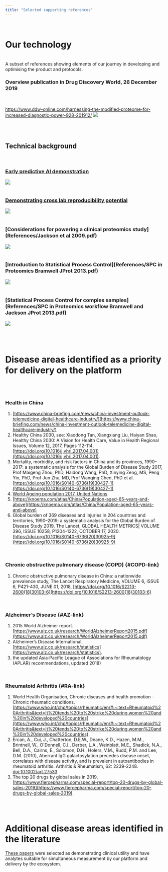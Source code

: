 ```yaml
---
title: "Selected supporting references"
---
```


<br>

# Our technology

<br>
A subset of references showing elements of our journey in developing and optimising the product and protocols.

<br>

### Overview publication in Drug Discovery World, 26 December 2019
<br>

https://www.ddw-online.com/harnessing-the-modified-proteome-for-increased-diagnostic-power-928-201912/
![](References/ddw.png)

<br><br>

## Technical background
<br>

### [Early predictive AI demonstration](References/ABRF2007_Predictive.pdf)
![](References/Predictive.png)
<br><br>

### [Demonstrating cross lab reproducibility potential](References/SienaPoster_2008.pdf)
![](References/CrossRepo.png)
<br><br>

### [Considerations for powering a clinical proteomics study](References/Jackson et al 2009.pdf)
![](References/Power.png)
<br><br>

### [Introduction to Statistical Process Control](References/SPC in Proteomics Bramwell JProt 2013.pdf)
![](References/SPC1.png)
<br><br>

### [Statistical Process Control for complex samples](References/SPC in Proteomics workflow Bramwell and Jackson JProt 2013.pdf)
![](References/SPC2.png)
<br><br><br><br>


# Disease areas identified as a priority for delivery on the platform
<br><br>

### Health in China

1. [https://www.china-briefing.com/news/china-investment-outlook-telemedicine-digital-healthcare-industry/](https://www.china-briefing.com/news/china-investment-outlook-telemedicine-digital-healthcare-industry/) 
2. Healthy China 2030, see: Xiaodong Tan, Xiangxiang Liu, Haiyan Shao, Healthy China 2030: A Vision for Health Care, Value in Health Regional Issues, Volume 12, 2017, Pages 112-114, [https://doi.org/10.1016/j.vhri.2017.04.001](https://doi.org/10.1016/j.vhri.2017.04.001).
3. Mortality, morbidity, and risk factors in China and its provinces, 1990–2017: a systematic analysis for the Global Burden of Disease Study 2017, Prof Maigeng Zhou, PhD, Haidong Wang, PhD, Xinying Zeng, MS, Peng Yin, PhD, Prof Jun Zhu, MD, Prof Wanqing Chen, PhD et al. [https://doi.org/10.1016/S0140-6736(19)30427-1](https://doi.org/10.1016/S0140-6736(19)30427-1)
4. [World Ageing population 2017, United Nations](https://www.un.org/en/development/desa/population/publications/pdf/ageing/WPA2017_Highlights.pdf)
5. [https://knoema.com/atlas/China/Population-aged-65-years-and-above](https://knoema.com/atlas/China/Population-aged-65-years-and-above)
6. Global burden of 369 diseases and injuries in 204 countries and territories, 1990–2019: a systematic analysis for the Global Burden of Disease Study 2019, The Lancet, GLOBAL HEALTH METRICS| VOLUME 396, ISSUE 10258, P1204-1222, OCTOBER 17, 2020. [https://doi.org/10.1016/S0140-6736(20)30925-9](https://doi.org/10.1016/S0140-6736(20)30925-9)

<br>

### Chronic obstructive pulmonary disease (COPD) {#COPD-link}

1. Chronic obstructive pulmonary disease in China: a nationwide prevalence study, The Lancet Respiratory Medicine, VOLUME 6, ISSUE 6, P421-430, JUNE 01, 2018, [https://doi.org/10.1016/S2213-2600(18)30103-6](https://doi.org/10.1016/S2213-2600(18)30103-6)

<br>

### Alzheimer’s Disease {#AZ-link}

1. 2015 World Alzheimer report. [https://www.alz.co.uk/research/WorldAlzheimerReport2015.pdf](https://www.alz.co.uk/research/WorldAlzheimerReport2015.pdf)
2. Alzheimer’s Disease International, [https://www.alz.co.uk/research/statistics](https://www.alz.co.uk/research/statistics). 
3. the updated Asia‐Pacific League of Associations for Rheumatology (APLAR) recommendations, updated 2018)

<br>

### Rheumatoid Arthritis {#RA-link}

1. World Health Organisation, Chronic diseases and health promotion - Chronic rheumatic conditions.  [https://www.who.int/chp/topics/rheumatic/en/#:~:text=Rheumatoid%20Arthritis&text=It%20tends%20to%20strike%20during,women%20and%20in%20developed%20countries](https://www.who.int/chp/topics/rheumatic/en/#:~:text=Rheumatoid%20Arthritis&text=It%20tends%20to%20strike%20during,women%20and%20in%20developed%20countries)
2. Ercan, A., Cui, J., Chatterton, D.E.W., Deane, K.D., Hazen, M.M., Brintnell, W., O'Donnell, C.I., Derber, L.A., Weinblatt, M.E., Shadick, N.A., Bell, D.A., Cairns, E., Solomon, D.H., Holers, V.M., Rudd, P.M. and Lee, D.M. (2010), Aberrant IgG galactosylation precedes disease onset, correlates with disease activity, and is prevalent in autoantibodies in rheumatoid arthritis. Arthritis & Rheumatism, 62: 2239-2248. [doi:10.1002/art.27533](https://onlinelibrary.wiley.com/doi/abs/10.1002/art.27533)
3. The top 20 drugs by global sales in 2019, [https://www.fiercepharma.com/special-report/top-20-drugs-by-global-sales-2019](https://www.fiercepharma.com/special-report/top-20-drugs-by-global-sales-2019)


<br><br>

# Additional disease areas identified in the literature


[These papers](AreasLit.html) were selected as demonstrating clinical utility and have analytes suitable for simultaneous measurement by our platform and delivery by the ecosystem.
<br><br>
